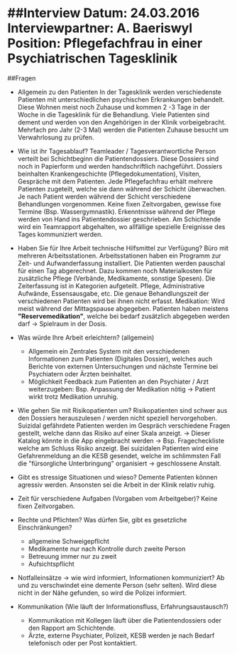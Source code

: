##Interview
**Datum:** 24.03.2016
**Interviewpartner:** A. Baeriswyl
**Position:** Pflegefachfrau in einer Psychiatrischen Tagesklinik
======
##Fragen
- Allgemein zu den Patienten
	In der Tagesklinik werden verschiedenste Patienten mit unterschiedlichen 
	psychischen Erkrankungen behandelt. Diese Wohnen meist noch Zuhause und kommen 2 -3 Tage 
	in der Woche in die Tagesklinik für die Behandlung. Viele Patienten sind dement und 
	werden von den Angehörigen in der Klinik vorbeigebracht. Mehrfach pro Jahr (2-3 Mal) werden die Patienten Zuhause besucht um Verwahrlosung zu prüfen.
	
	
- Wie ist ihr Tagesablauf?
	Teamleader / Tagesverantwortliche Person verteilt bei Schichtbeginn die Patientendossiers.
	Diese Dossiers sind noch in Papierform und werden handschriftlich nachgeführt.
	Dossiers beinhalten Krankengeschichte (Pflegedokumentation), Visiten, Gespräche mit 
	dem Patienten. Jede Pflegefachfrau erhält mehrere Patienten zugeteilt,
	welche sie dann während der Schicht überwachen. Je nach Patient werden während der Schicht verschiedene Behandlungen vorgenommen. Keine fixen Zeitvorgaben, gewisse fixe Termine (Bsp. Wassergymnastik).
	Erkenntnisse während der Pflege werden von Hand ins Patientendossier geschrieben.
	Am Schichtende wird ein Teamrapport abgehalten, wo allfällige spezielle Ereignisse des Tages kommuniziert werden.
	
- Haben Sie für Ihre Arbeit technische Hilfsmittel zur Verfügung?
	Büro mit mehreren Arbeitsstationen.
	Arbeitsstationen haben ein Programm zur Zeit- und Aufwanderfassung installiert.
	Die Patienten werden pauschal für einen Tag abgerechnet. Dazu kommen noch 
	Materialkosten für zusätzliche Pflege (Verbände, Medikamente, sonstige Spesen).
	Die Zeiterfassung ist in Kategorien aufgeteilt. Pflege, Administrative Aufwände, Essensausgabe, etc.
	Die genaue Behandlungszeit der verschiedenen Patienten wird bei ihnen nicht erfasst.
	Medikation: Wird meist während der Mittagspause abgegeben. Patienten haben meistens **"Reservemedikation"**, welche bei bedarf zusätzlich abgegeben werden darf -> Spielraum in der Dosis.
	
- Was würde Ihre Arbeit erleichtern? (allgemein)
	* Allgemein ein Zentrales System mit den verschiedenen Informationen 
	zum Patienten (Digitales Dossier), welches auch Berichte von externen Untersuchungen und nächste Termine bei Psychiatern oder Ärzten beinhaltet.
	* Möglichkeit Feedback zum Patienten an den Psychiater / Arzt weiterzugeben:
	Bsp. Anpassung der Medikation nötig -> Patient wirkt trotz Medikation unruhig.
	
- Wie gehen Sie mit Risikopatienten um?
	Risikopatienten sind schwer aus den Dossiers herauszulesen / werden nicht speziell hervorgehoben.
	Suizidal gefährdete Patienten werden im Gespräch verschiedene Fragen gestellt, welche dann das Risiko auf einer Skala anzeigt. -> Dieser Katalog könnte in die App eingebracht werden -> Bsp. Fragecheckliste welche am Schluss Risiko anzeigt.
	Bei suizidalen Patienten wird eine Gefahrenmeldung an die KESB gesendet, welche im schlimmsten Fall die "fürsorgliche Unterbringung" organisiert -> geschlossene Anstalt.
	
- Gibt es stressige Situationen und wieso?
	Demente Patienten können agressiv werden. Ansonsten sei die Arbeit in der Klinik relativ ruhig. 
	
- Zeit für verschiedene Aufgaben (Vorgaben vom Arbeitgeber)?
	Keine fixen Zeitvorgaben.
	
- Rechte und Pflichten? Was dürfen Sie, gibt es gesetzliche Einschränkungen?
	* allgemeine Schweigepflicht
	* Medikamente nur nach Kontrolle durch zweite Person
	* Betreuung immer nur zu zweit
	* Aufsichtspflicht
	
- Notfalleinsätze -> wie wird informiert, Informationen kommuniziert?
	Ab und zu verschwindet eine demente Person (sehr selten). Wird diese nicht in der Nähe gefunden, so wird die Polizei informiert.
	
- Kommunikation (Wie läuft der Informationsfluss, Erfahrungsaustausch?)
	* Kommunikation mit Kollegen läuft über die Patientendossiers oder den Rapport am Schichtende.
	* Ärzte, externe Psychiater, Polizeit, KESB werden je nach Bedarf telefonisch oder per Post kontaktiert.
	
	